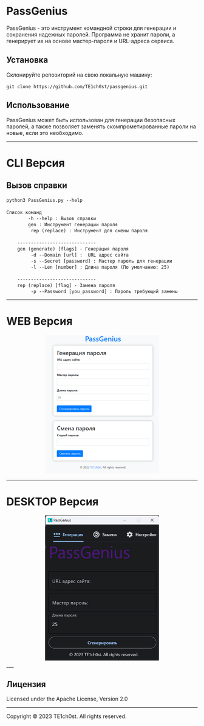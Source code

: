# PassGenius
PassGenius - это инструмент командной строки для генерации и сохранения надежных паролей. Программа не хранит пароли, а генерирует их на основе мастер-пароля и URL-адреса сервиса.


## Установка
Склонируйте репозиторий на свою локальную машину:

```shell
git clone https://github.com/TE1ch0st/passgenius.git
```
## Использование
PassGenius может быть использован для генерации безопасных паролей, а также позволяет заменять скомпрометированные пароли на новые, если это необходимо.

---

# CLI Версия
## Вызов справки
```shell
python3 PassGenius.py --help

Список команд
        -h --help : Вызов справки
        gen : Инструмент генерации пароля
         rep (replace) : Инструмент для смены пароля

    -----------------------------
    gen (generate) [flags] - Генерация пароля
         -d --Domain [url] :  URL адрес сайта
         -s --Secret [password] : Мастер пароль для генерации
         -l --Len [number] : Длина пароля (По умолчанию: 25)

    -----------------------------
    rep (replace) [flag] - Замена пароля
         -p --Password [you_password] : Пароль требующий замены
```

---

# WEB Версия
<div align="center">
    <img src="https://raw.githubusercontent.com/TE1ch0st/passgenius/main/assets/web.png" width="300">
</div>

---

# DESKTOP Версия

<div align="center">
    <img src="https://raw.githubusercontent.com/TE1ch0st/passgenius/main/assets/win.png" width="300">
</div>
___

## Лицензия
Licensed under the Apache License, Version 2.0

---
Copyright © 2023 TE1ch0st. All rights reserved.